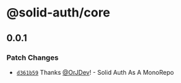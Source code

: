 # @solid-auth/core

## 0.0.1

### Patch Changes

- [`d361b59`](https://github.com/OrJDev/solid-auth/commit/d361b59e6301d762e449a8e0aefab7c97c19c371) Thanks [@OrJDev](https://github.com/OrJDev)! - Solid Auth As A MonoRepo
